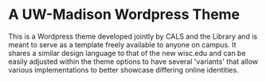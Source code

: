 
A UW-Madison Wordpress Theme
===

This is a Wordpress theme developed jointly by CALS and the Library and is meant to serve as a template freely available to anyone on campus. It shares a similar design language to that of the new wisc.edu and can be easily adjusted within the theme options to have several 'variants' that allow various implementations to better showcase differing online identities.


